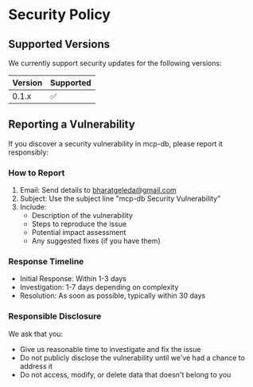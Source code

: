 # Security Policy

## Supported Versions

We currently support security updates for the following versions:

| Version | Supported          |
| ------- | ------------------ |
| 0.1.x   | :white_check_mark: |

## Reporting a Vulnerability

If you discover a security vulnerability in mcp-db, please report it responsibly:

### How to Report

1. Email: Send details to bharatgeleda@gmail.com
2. Subject: Use the subject line "mcp-db Security Vulnerability"
3. Include:
   - Description of the vulnerability
   - Steps to reproduce the issue
   - Potential impact assessment
   - Any suggested fixes (if you have them)

### Response Timeline

- Initial Response: Within 1-3 days
- Investigation: 1-7 days depending on complexity
- Resolution: As soon as possible, typically within 30 days

### Responsible Disclosure

We ask that you:

- Give us reasonable time to investigate and fix the issue
- Do not publicly disclose the vulnerability until we've had a chance to address it
- Do not access, modify, or delete data that doesn't belong to you

